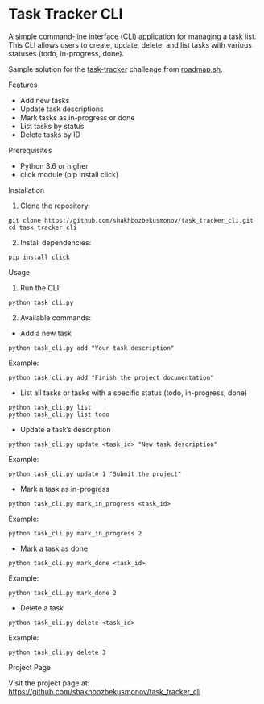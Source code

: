 # Task Tracker CLI

A simple command-line interface (CLI) application for managing a task list. This CLI allows users to create, update, delete, and list tasks with various statuses (todo, in-progress, done).

Sample solution for the [task-tracker](https://roadmap.sh/projects/task-tracker) challenge from [roadmap.sh](https://roadmap.sh).

Features
- Add new tasks
- Update task descriptions
- Mark tasks as in-progress or done
- List tasks by status
- Delete tasks by ID

Prerequisites
- Python 3.6 or higher
-  click module (pip install click)

Installation
1. Clone the repository:
```
git clone https://github.com/shakhbozbekusmonov/task_tracker_cli.git 
cd task_tracker_cli
```

2. Install dependencies:
```
pip install click
```


Usage
1. Run the CLI:
```
python task_cli.py
```
2. Available commands:
- Add a new task
```
python task_cli.py add "Your task description"
```

Example:
```
python task_cli.py add "Finish the project documentation"
```
- List all tasks or tasks with a specific status (todo, in-progress, done)

```
python task_cli.py list
python task_cli.py list todo
```

- Update a task’s description
```
python task_cli.py update <task_id> "New task description"
```

Example:
```
python task_cli.py update 1 "Submit the project"
```

- Mark a task as in-progress
```
python task_cli.py mark_in_progress <task_id>
```

Example:
```
python task_cli.py mark_in_progress 2
```

- Mark a task as done
```
python task_cli.py mark_done <task_id>
```

Example:
```
python task_cli.py mark_done 2
```

- Delete a task
```
python task_cli.py delete <task_id>
```

Example:
```
python task_cli.py delete 3
```


Project Page

Visit the project page at: https://github.com/shakhbozbekusmonov/task_tracker_cli
